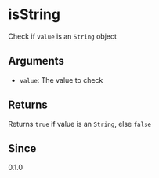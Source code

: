 # isString

Check if `value` is an `String` object

## Arguments

- `value`: The value to check

## Returns

Returns `true` if value is an `String`, else `false`

## Since

0.1.0

